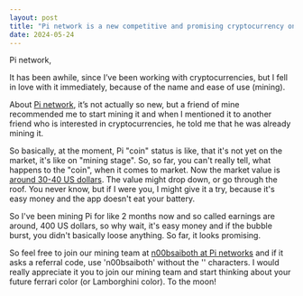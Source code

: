 ```yaml
---
layout: post
title: "Pi network is a new competitive and promising cryptocurrency on the market"
date: 2024-05-24
---
```


Pi network,

It has been awhile, since I’ve been working with cryptocurrencies, but I fell in love with it immediately, because of the name and ease of use (mining).

About [Pi network](https://minepi.com), it’s not actually so new, but a friend of mine recommended me to start mining it and when I mentioned it to another friend who is interested in cryptocurrencies, he told me that he was already mining it.

So basically, at the moment, Pi "coin" status is like, that it's not yet on the market, it's like on "mining stage". So, so far, you can't really tell, what happens to the "coin", when it comes to market. Now the market value is [around 30-40 US dollars](https://coinmarketcap.com/currencies/pinetwork/). The value might drop down, or go through the roof. You never know, but if I were you, I might give it a try, because it's easy money and the app doesn't eat your battery.

So I've been mining Pi for like 2 months now and so called earnings are around, 400 US dollars, so why wait, it's easy money and if the bubble burst, you didn't basically loose anything. So far, it looks promising.

So feel free to join our mining team at [n00bsaiboth at Pi networks](https://minepi.com/n00bsaiboth) and if it asks a referral code, use 'n00bsaiboth' without the '' characters. I would really appreciate it you to join our mining team and start thinking about your future ferrari color (or Lamborghini color). To the moon!
